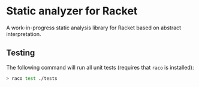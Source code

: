 # Static analyzer for Racket

A work-in-progress static analysis library for Racket based on abstract interpretation.

## Testing

The following command will run all unit tests (requires that `raco` is installed):

```sh
> raco test ./tests
```
